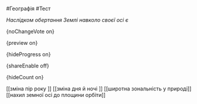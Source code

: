 #Географія #Тест

*Наслідком обертання Землі навколо своєї осі є*

{noChangeVote on}

{preview on}

{hideProgress on}

{shareEnable off}

{hideCount on}

[[зміна пір року ]]
[[зміна дня й ночі ]]
[[широтна зональність у природі]]
[[нахил земної осі до площини орбіти]]
